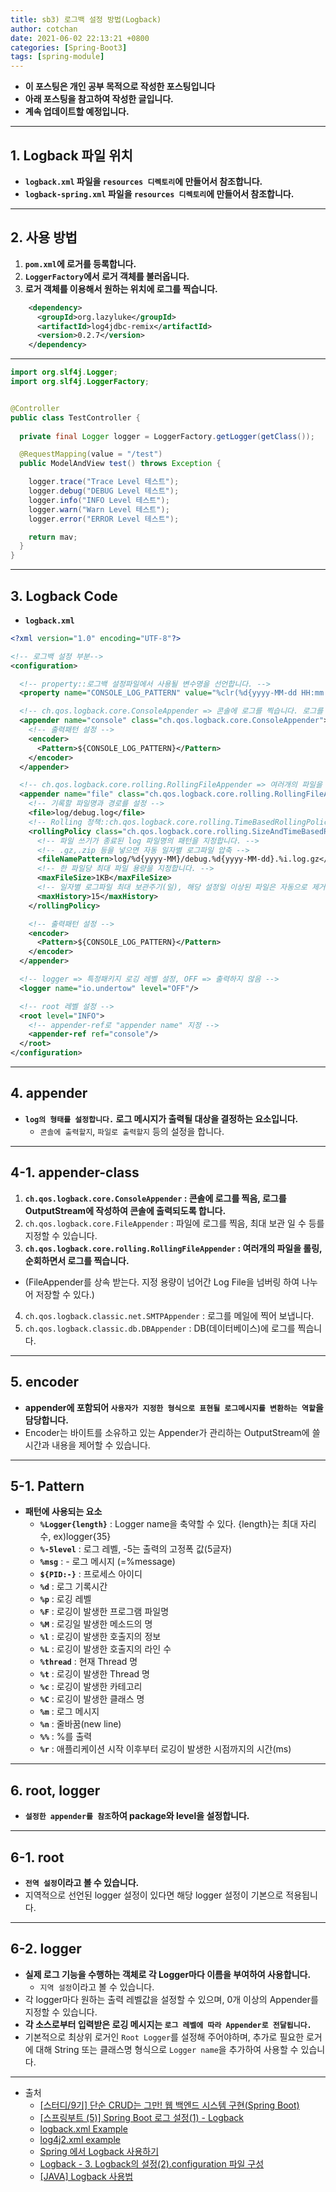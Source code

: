 ```yaml
---
title: sb3) 로그백 설정 방법(Logback)
author: cotchan 
date: 2021-06-02 22:13:21 +0800 
categories: [Spring-Boot3]
tags: [spring-module] 
---
```


+ **이 포스팅은 개인 공부 목적으로 작성한 포스팅입니다**
+ **아래 포스팅을 참고하여 작성한 글입니다.**
+ **계속 업데이트할 예정입니다.**

---

## 1. Logback 파일 위치

+ **`logback.xml` 파일을 `resources 디렉토리`에 만들어서 참조합니다.**
+ **`logback-spring.xml` 파일을 `resources 디렉토리`에 만들어서 참조합니다.**

---

## 2. 사용 방법

1. **`pom.xml`에 로거를 등록합니다.**
2. **`LoggerFactory`에서 로거 객체를 불러옵니다.**
3. **로거 객체를 이용해서 원하는 위치에 로그를 찍습니다.**

```xml
    <dependency>
      <groupId>org.lazyluke</groupId>
      <artifactId>log4jdbc-remix</artifactId>
      <version>0.2.7</version>
    </dependency>
```

---

```java
import org.slf4j.Logger;
import org.slf4j.LoggerFactory;


@Controller 
public class TestController { 
  
  private final Logger logger = LoggerFactory.getLogger(getClass()); 

  @RequestMapping(value = "/test") 
  public ModelAndView test() throws Exception { 

    logger.trace("Trace Level 테스트"); 
    logger.debug("DEBUG Level 테스트"); 
    logger.info("INFO Level 테스트"); 
    logger.warn("Warn Level 테스트"); 
    logger.error("ERROR Level 테스트"); 

    return mav; 
  } 
}
```

---

## 3. Logback Code

+ **`logback.xml`**

```xml
<?xml version="1.0" encoding="UTF-8"?>

<!-- 로그백 설정 부분-->
<configuration>

  <!-- property::로그백 설정파일에서 사용될 변수명을 선언합니다. -->
  <property name="CONSOLE_LOG_PATTERN" value="%clr(%d{yyyy-MM-dd HH:mm:ss.SSS,IST}){faint} %clr(${LOG_LEVEL_PATTERN:-%5p}) %clr(${PID:- }){magenta} %clr(---){faint} %clr([%15.15t]){faint} %clr(%-40.40logger{39}:%L){cyan} %clr(:){faint} %m%n${LOG_EXCEPTION_CONVERSION_WORD:-%wEx}"/>

  <!-- ch.qos.logback.core.ConsoleAppender => 콘솔에 로그를 찍습니다. 로그를 OutputStream에 작성하여 콘솔에 출력되도록 합니다. -->
  <appender name="console" class="ch.qos.logback.core.ConsoleAppender">
    <!-- 출력패턴 설정 -->
    <encoder>
      <Pattern>${CONSOLE_LOG_PATTERN}</Pattern>
    </encoder>
  </appender>

  <!-- ch.qos.logback.core.rolling.RollingFileAppender => 여러개의 파일을 롤링, 순회하면서 로그를 찍습니다. -->
  <appender name="file" class="ch.qos.logback.core.rolling.RollingFileAppender">
    <!-- 기록할 파일명과 경로를 설정 -->
    <file>log/debug.log</file>
    <!-- Rolling 정책::ch.qos.logback.core.rolling.TimeBasedRollingPolicy => 일자별 적용 -->
    <rollingPolicy class="ch.qos.logback.core.rolling.SizeAndTimeBasedRollingPolicy">
      <!-- 파일 쓰기가 종료된 log 파일명의 패턴을 지정합니다. -->
      <!-- .gz,.zip 등을 넣으면 자동 일자별 로그파일 압축 -->
      <fileNamePattern>log/%d{yyyy-MM}/debug.%d{yyyy-MM-dd}.%i.log.gz</fileNamePattern>
      <!-- 한 파일당 최대 파일 용량을 지정합니다. -->
      <maxFileSize>1KB</maxFileSize>
      <!-- 일자별 로그파일 최대 보관주기(일), 해당 설정일 이상된 파일은 자동으로 제거-->
      <maxHistory>15</maxHistory>
    </rollingPolicy>

    <!-- 출력패턴 설정 -->
    <encoder>
      <Pattern>${CONSOLE_LOG_PATTERN}</Pattern>
    </encoder>
  </appender>

  <!-- logger => 특정패키지 로깅 레벨 설정, OFF => 출력하지 않음 -->
  <logger name="io.undertow" level="OFF"/>

  <!-- root 레벨 설정 -->
  <root level="INFO">
    <!-- appender-ref로 "appender name" 지정 -->
    <appender-ref ref="console"/>
  </root>
</configuration>
```

---

## 4. appender

+ **`log의 형태를 설정합니다.` 로그 메시지가 출력될 대상을 결정하는 요소입니다.**
  + `콘솔에 출력할지`, `파일로 출력할지` 등의 설정을 합니다.

---

## 4-1. appender-class

1. **`ch.qos.logback.core.ConsoleAppender` : 콘솔에 로그를 찍음, 로그를 OutputStream에 작성하여 콘솔에 출력되도록 합니다.**
2. `ch.qos.logback.core.FileAppender` : 파일에 로그를 찍음, 최대 보관 일 수 등를 지정할 수 있습니다.
3. **`ch.qos.logback.core.rolling.RollingFileAppender` : 여러개의 파일을 롤링, 순회하면서 로그를 찍습니다.**
  + (FileAppender를 상속 받는다. 지정 용량이 넘어간 Log File을 넘버링 하여 나누어 저장할 수 있다.)
4. `ch.qos.logback.classic.net.SMTPAppender` : 로그를 메일에 찍어 보냅니다.
5. `ch.qos.logback.classic.db.DBAppender` : DB(데이터베이스)에 로그를 찍습니다. 

---

## 5. encoder

+ **appender에 포함되어 `사용자가 지정한 형식으로 표현될 로그메시지를 변환하는 역할`을 담당합니다.**
+ Encoder는 바이트를 소유하고 있는 Appender가 관리하는 OutputStream에 쓸 시간과 내용을 제어할 수 있습니다.

---

## 5-1. Pattern

+ **패턴에 사용되는 요소**
  + **`%Logger{length}`** : Logger name을 축약할 수 있다. {length}는 최대 자리 수, ex)logger{35}
  + **`%-5level`** : 로그 레벨, -5는 출력의 고정폭 값(5글자)
  + **`%msg`** : - 로그 메시지 (=%message)
  + **`${PID:-}`** : 프로세스 아이디
  + **`%d`** : 로그 기록시간
  + **`%p`** : 로깅 레벨
  + **`%F`** : 로깅이 발생한 프로그램 파일명
  + **`%M`** : 로깅일 발생한 메소드의 명
  + **`%l`** : 로깅이 발생한 호출지의 정보
  + **`%L`** : 로깅이 발생한 호출지의 라인 수
  + **`%thread`** : 현재 Thread 명
  + **`%t`** : 로깅이 발생한 Thread 명
  + **`%c`** : 로깅이 발생한 카테고리
  + **`%C`** : 로깅이 발생한 클래스 명
  + **`%m`** : 로그 메시지
  + **`%n`** : 줄바꿈(new line)
  + **`%%`** : %를 출력
  + **`%r`** : 애플리케이션 시작 이후부터 로깅이 발생한 시점까지의 시간(ms)

---

## 6. root, logger

+ **`설정한 appender를 참조`하여 package와 level을 설정합니다.** 

---

## 6-1. root

+ **`전역 설정`이라고 볼 수 있습니다.**
+ 지역적으로 선언된 logger 설정이 있다면 해당 logger 설정이 기본으로 적용됩니다.

---

## 6-2. logger

+ **실제 로그 기능을 수행하는 객체로 각 Logger마다 이름을 부여하여 사용합니다.**
  + `지역 설정`이라고 볼 수 있습니다.
+ 각 logger마다 원하는 출력 레벨값을 설정할 수 있으며, 0개 이상의 Appender를 지정할 수 있습니다.
+ **각 소스로부터 입력받은 로깅 메시지는 `로그 레벨에 따라 Appender로 전달됩니다.`**
+ 기본적으로 최상위 로거인 `Root Logger`를 설정해 주어야하며, 추가로 필요한 로거에 대해 String 또는 클래스명 형식으로 `Logger name`을 추가하여 사용할 수 있습니다. 

---

+ 출처
  + [[스터디/9기] 단순 CRUD는 그만! 웹 백엔드 시스템 구현(Spring Boot)](https://programmers.co.kr/learn/courses/11694) 
  + [[스프링부트 (5)] Spring Boot 로그 설정(1) - Logback](https://goddaehee.tistory.com/206)
  + [logback.xml Example](https://mkyong.com/logging/logback-xml-example/)
  + [log4j2.xml example](https://mkyong.com/logging/log4j2-xml-example/)
  + [Spring 에서 Logback 사용하기](https://gs.saro.me/dev?tn=479)
  + [Logback - 3. Logback의 설정(2).configuration 파일 구성](https://ckddn9496.tistory.com/79)
  + [[JAVA] Logback 사용법](https://hochoon-dev.tistory.com/entry/JAVA-Logback-%EC%82%AC%EC%9A%A9%EB%B2%95)

